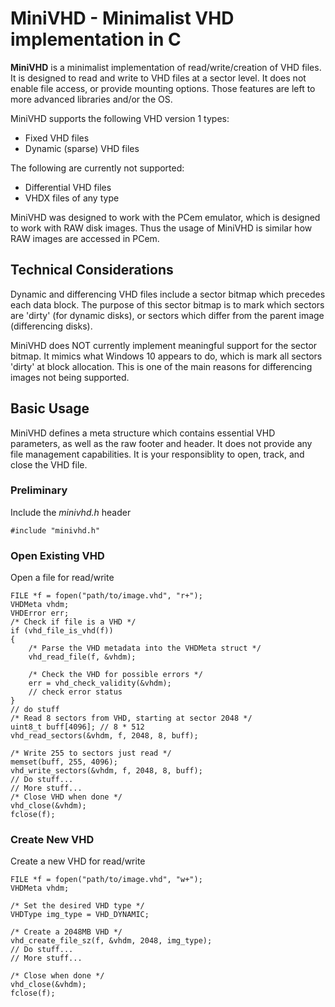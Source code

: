 # MiniVHD - Minimalist VHD implementation in C

**MiniVHD** is a minimalist implementation of read/write/creation of VHD files. It is designed to read and write to VHD files at a sector level. It does not enable file access, or provide mounting options. Those features are left to more advanced libraries and/or the OS.

MiniVHD supports the following VHD version 1 types:
- Fixed VHD files
- Dynamic (sparse) VHD files

The following are currently not supported:
- Differential VHD files
- VHDX files of any type

MiniVHD was designed to work with the PCem emulator, which is designed to work with RAW disk images. Thus the usage of MiniVHD is similar how RAW images are accessed in PCem.

## Technical Considerations

Dynamic and differencing VHD files include a sector bitmap which precedes each data block. The purpose of this sector bitmap is to mark which sectors are 'dirty' (for dynamic disks), or sectors which differ from the parent image (differencing disks).

MiniVHD does NOT currently implement meaningful support for the sector bitmap. It mimics what Windows 10 appears to do, which is mark all sectors 'dirty' at block allocation. This is one of the main reasons for differencing images not being supported.

## Basic Usage

MiniVHD defines a meta structure which contains essential VHD parameters, as well as the raw footer and header. It does not provide any file management capabilities. It is your responsiblity to open, track, and close the VHD file.

### Preliminary

Include the *minivhd.h* header
```
#include "minivhd.h"
```

### Open Existing VHD

Open a file for read/write
```
FILE *f = fopen("path/to/image.vhd", "r+");
VHDMeta vhdm;
VHDError err;
/* Check if file is a VHD */
if (vhd_file_is_vhd(f))
{
    /* Parse the VHD metadata into the VHDMeta struct */
    vhd_read_file(f, &vhdm);

    /* Check the VHD for possible errors */
    err = vhd_check_validity(&vhdm);
    // check error status
}
// do stuff
/* Read 8 sectors from VHD, starting at sector 2048 */
uint8_t buff[4096]; // 8 * 512
vhd_read_sectors(&vhdm, f, 2048, 8, buff);

/* Write 255 to sectors just read */
memset(buff, 255, 4096);
vhd_write_sectors(&vhdm, f, 2048, 8, buff);
// Do stuff...
// More stuff...
/* Close VHD when done */
vhd_close(&vhdm);
fclose(f);
```

### Create New VHD

Create a new VHD for read/write
```
FILE *f = fopen("path/to/image.vhd", "w+");
VHDMeta vhdm;

/* Set the desired VHD type */
VHDType img_type = VHD_DYNAMIC;

/* Create a 2048MB VHD */
vhd_create_file_sz(f, &vhdm, 2048, img_type);
// Do stuff...
// More stuff...

/* Close when done */
vhd_close(&vhdm);
fclose(f);
```
